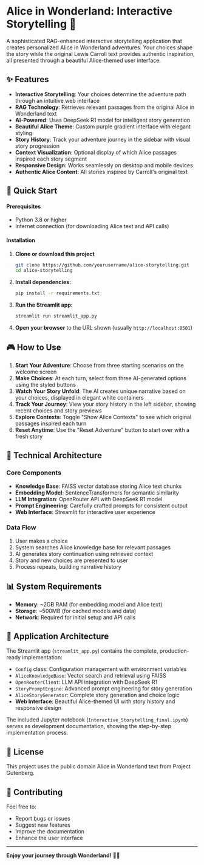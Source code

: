 # Alice in Wonderland: Interactive Storytelling 🐰

A sophisticated RAG-enhanced interactive storytelling application that creates personalized Alice in Wonderland adventures. Your choices shape the story while the original Lewis Carroll text provides authentic inspiration, all presented through a beautiful Alice-themed user interface.

## ✨ Features

- **Interactive Storytelling**: Your choices determine the adventure path through an intuitive web interface
- **RAG Technology**: Retrieves relevant passages from the original Alice in Wonderland text
- **AI-Powered**: Uses DeepSeek R1 model for intelligent story generation
- **Beautiful Alice Theme**: Custom purple gradient interface with elegant styling
- **Story History**: Track your adventure journey in the sidebar with visual story progression
- **Context Visualization**: Optional display of which Alice passages inspired each story segment
- **Responsive Design**: Works seamlessly on desktop and mobile devices
- **Authentic Alice Content**: All stories inspired by Carroll's original text

## 🚀 Quick Start

#### Prerequisites
- Python 3.8 or higher
- Internet connection (for downloading Alice text and API calls)

#### Installation

1. **Clone or download this project**
   ```bash
   git clone https://github.com/yourusername/alice-storytelling.git
   cd alice-storytelling
   ```

2. **Install dependencies:**
   ```bash
   pip install -r requirements.txt
   ```

3. **Run the Streamlit app:**
   ```bash
   streamlit run streamlit_app.py
   ```

4. **Open your browser** to the URL shown (usually `http://localhost:8501`)

## 🎮 How to Use

1. **Start Your Adventure**: Choose from three starting scenarios on the welcome screen
2. **Make Choices**: At each turn, select from three AI-generated options using the styled buttons
3. **Watch Your Story Unfold**: The AI creates unique narrative based on your choices, displayed in elegant white containers
4. **Track Your Journey**: View your story history in the left sidebar, showing recent choices and story previews
5. **Explore Contexts**: Toggle "Show Alice Contexts" to see which original passages inspired each turn
6. **Reset Anytime**: Use the "Reset Adventure" button to start over with a fresh story


## 🔧 Technical Architecture

### Core Components
- **Knowledge Base**: FAISS vector database storing Alice text chunks
- **Embedding Model**: SentenceTransformers for semantic similarity
- **LLM Integration**: OpenRouter API with DeepSeek R1 model
- **Prompt Engineering**: Carefully crafted prompts for consistent output
- **Web Interface**: Streamlit for interactive user experience

### Data Flow
1. User makes a choice
2. System searches Alice knowledge base for relevant passages
3. AI generates story continuation using retrieved context
4. Story and new choices are presented to user
5. Process repeats, building narrative history

## 📊 System Requirements

- **Memory**: ~2GB RAM (for embedding model and Alice text)
- **Storage**: ~500MB (for cached models and data)
- **Network**: Required for initial setup and API calls

## 📝 Application Architecture

The Streamlit app (`streamlit_app.py`) contains the complete, production-ready implementation:

- `Config` class: Configuration management with environment variables
- `AliceKnowledgeBase`: Vector search and retrieval using FAISS
- `OpenRouterClient`: LLM API integration with DeepSeek R1
- `StoryPromptEngine`: Advanced prompt engineering for story generation
- `AliceStoryGenerator`: Complete story generation and choice logic
- **Web Interface**: Beautiful Alice-themed UI with story history and responsive design

The included Jupyter notebook (`Interactive_Storytelling_final.ipynb`) serves as development documentation, showing the step-by-step implementation process.

## 📄 License

This project uses the public domain Alice in Wonderland text from Project Gutenberg.

## 🤝 Contributing

Feel free to:
- Report bugs or issues
- Suggest new features
- Improve the documentation
- Enhance the user interface

---

**Enjoy your journey through Wonderland!** 🎩✨
